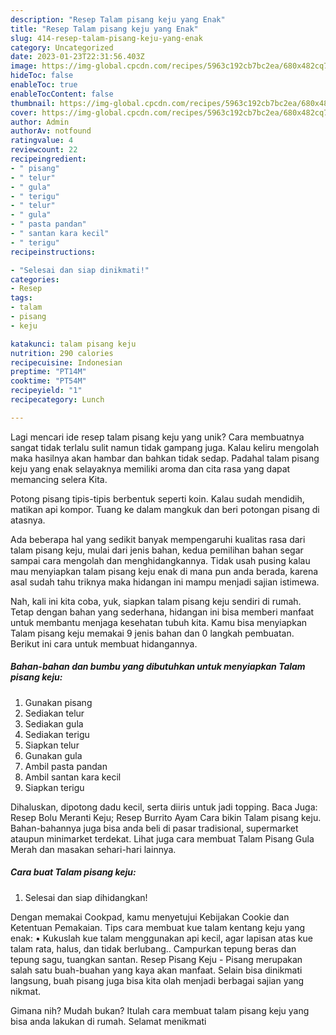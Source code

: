 ```yaml
---
description: "Resep Talam pisang keju yang Enak"
title: "Resep Talam pisang keju yang Enak"
slug: 414-resep-talam-pisang-keju-yang-enak
category: Uncategorized
date: 2023-01-23T22:31:56.403Z
image: https://img-global.cpcdn.com/recipes/5963c192cb7bc2ea/680x482cq70/talam-pisang-keju-foto-resep-utama.jpg
hideToc: false
enableToc: true
enableTocContent: false
thumbnail: https://img-global.cpcdn.com/recipes/5963c192cb7bc2ea/680x482cq70/talam-pisang-keju-foto-resep-utama.jpg
cover: https://img-global.cpcdn.com/recipes/5963c192cb7bc2ea/680x482cq70/talam-pisang-keju-foto-resep-utama.jpg
author: Admin
authorAv: notfound
ratingvalue: 4
reviewcount: 22
recipeingredient:
- " pisang"
- " telur"
- " gula"
- " terigu"
- " telur"
- " gula"
- " pasta pandan"
- " santan kara kecil"
- " terigu"
recipeinstructions:

- "Selesai dan siap dinikmati!"
categories:
- Resep
tags:
- talam
- pisang
- keju

katakunci: talam pisang keju 
nutrition: 290 calories
recipecuisine: Indonesian
preptime: "PT14M"
cooktime: "PT54M"
recipeyield: "1"
recipecategory: Lunch

---
```





Lagi mencari ide resep talam pisang keju yang unik? Cara membuatnya sangat tidak terlalu sulit namun tidak gampang juga. Kalau keliru mengolah maka hasilnya akan hambar dan bahkan tidak sedap. Padahal talam pisang keju yang enak selayaknya memiliki aroma dan cita rasa yang dapat memancing selera Kita.





Potong pisang tipis-tipis berbentuk seperti koin. Kalau sudah mendidih, matikan api kompor. Tuang ke dalam mangkuk dan beri potongan pisang di atasnya.

Ada beberapa hal yang sedikit banyak mempengaruhi kualitas rasa dari talam pisang keju, mulai dari jenis bahan, kedua pemilihan bahan segar sampai cara mengolah dan menghidangkannya. Tidak usah pusing kalau mau menyiapkan talam pisang keju enak di mana pun anda berada, karena asal sudah tahu triknya maka hidangan ini mampu menjadi sajian istimewa.






Nah, kali ini kita coba, yuk, siapkan talam pisang keju sendiri di rumah. Tetap dengan bahan yang sederhana, hidangan ini bisa memberi manfaat untuk membantu menjaga kesehatan tubuh kita. Kamu bisa menyiapkan Talam pisang keju memakai 9 jenis bahan dan 0 langkah pembuatan. Berikut ini cara untuk membuat hidangannya.

<!--inarticleads1-->

##### Bahan-bahan dan bumbu yang dibutuhkan untuk menyiapkan Talam pisang keju:

1. Gunakan  pisang
1. Sediakan  telur
1. Sediakan  gula
1. Sediakan  terigu
1. Siapkan  telur
1. Gunakan  gula
1. Ambil  pasta pandan
1. Ambil  santan kara kecil
1. Siapkan  terigu


Dihaluskan, dipotong dadu kecil, serta diiris untuk jadi topping. Baca Juga: Resep Bolu Meranti Keju; Resep Burrito Ayam Cara bikin Talam pisang keju. Bahan-bahannya juga bisa anda beli di pasar tradisional, supermarket ataupun minimarket terdekat. Lihat juga cara membuat Talam Pisang Gula Merah dan masakan sehari-hari lainnya. 

<!--inarticleads2-->

##### Cara buat Talam pisang keju:


1. Selesai dan siap dihidangkan!

Dengan memakai Cookpad, kamu menyetujui Kebijakan Cookie dan Ketentuan Pemakaian. Tips cara membuat kue talam kentang keju yang enak: • Kukuslah kue talam menggunakan api kecil, agar lapisan atas kue talam rata, halus, dan tidak berlubang.. Campurkan tepung beras dan tepung sagu, tuangkan santan. Resep Pisang Keju - Pisang merupakan salah satu buah-buahan yang kaya akan manfaat. Selain bisa dinikmati langsung, buah pisang juga bisa kita olah menjadi berbagai sajian yang nikmat. 

Gimana nih? Mudah bukan? Itulah cara membuat talam pisang keju yang bisa anda lakukan di rumah. Selamat menikmati
